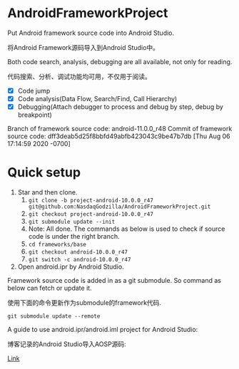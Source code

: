 # AndroidFrameworkProject
Put Android framework source code into Android Studio.

将Android Framework源码导入到Android Studio中。

Both code search, analysis, debugging are all available, not only for reading.

代码搜索、分析、调试功能均可用，不仅用于阅读。

- [x] Code jump
- [x] Code analysis(Data Flow, Search/Find, Call Hierarchy)
- [x] Debugging(Attach debugger to process and debug by step, debug by breakpoint)

Branch of framework source code: android-11.0.0_r48
Commit of framework source code: dff3deab5d25f8bbfd49abfb423043c9be47b7db [Thu Aug 06 17:14:59 2020 -0700]

# Quick setup
1. Star and then clone.
    1. `git clone -b project-android-10.0.0_r47 git@github.com:NasdaqGodzilla/AndroidFrameworkProject.git`
    2. `git checkout project-android-10.0.0_r47`
    3. `git submodule update --init`
    4. Note: All done. The commands as below is used to check if source code is under the right branch.
    5. `cd frameworks/base`
    6. `git checkout android-10.0.0_r47`
    7. `git switch -c android-10.0.0_r47`
2. Open android.ipr by Android Studio.

Framework source code is added in as a git submodule. So command as below can fetch or update it.

使用下面的命令更新作为submodule的framework代码.

```
git submodule update --remote
```

A guide to use android.ipr/android.iml project for Android Studio:

博客记录的Android Studio导入AOSP源码:

[Link](https://nasdaqgodzilla.github.io/2022/06/28/Android-Studio%E5%AF%BC%E5%85%A5AOSP%E7%B3%BB%E7%BB%9F%E6%BA%90%E7%A0%81/)


